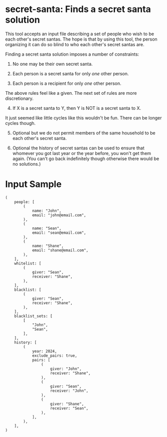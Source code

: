 # secret-santa: Finds a secret santa solution

This tool accepts an input file describing a set of people who wish to be
each other's secret santas. The hope is that by using this tool, the person
organizing it can do so blind to who each other's secret santas are.

Finding a secret santa solution imposes a number of constraints:

1. No one may be their own secret santa.

2. Each person is a secret santa for only _one_ other person.

3. Each person is a recipient for only _one_ other person.

The above rules feel like a given. The next set of rules are more
discretionary.

4. If X is a secret santa to Y, then Y is NOT is a secret santa to X.

It just seemed like little cycles like this wouldn't be fun. There can be
longer cycles though.

5. Optional but we do not permit members of the same household to be each
other's secret santa.

6. Optional the history of secret santas can be used to ensure that whomever
you got last year or the year before, you won't get them again. (You can't
go back indefinitely though otherwise there would be no solutions.)

# Input Sample

```
(
    people: [
        (
            name: "John",
            email: "john@email.com",
        ),
        (
            name: "Sean",
            email: "sean@email.com",
        ),
        (
            name: "Shane",
            email: "shane@email.com",
        ),
    ],
    whitelist: [
        (
            giver: "Sean",
            receiver: "Shane",
        ),
    ],
    blacklist: [
        (
            giver: "Sean",
            receiver: "Shane",
        ),
    ],
    blacklist_sets: [
        [
            "John",
            "Sean",
        ],
    ],
    history: [
        (
            year: 2024,
            exclude_pairs: true,
            pairs: [
                (
                    giver: "John",
                    receiver: "Shane",
                ),
                (
                    giver: "Sean",
                    receiver: "John",
                ),
                (
                    giver: "Shane",
                    receiver: "Sean",
                ),
            ],
        ),
    ],
)
```

